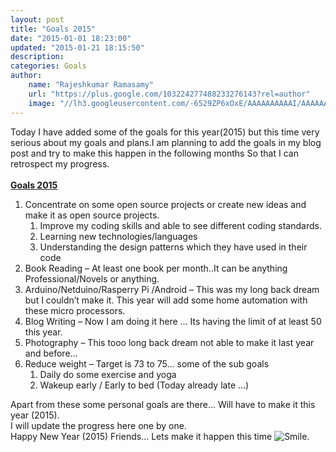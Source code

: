 ```yaml
---
layout: post
title: "Goals 2015"
date: "2015-01-01 18:23:00"
updated: "2015-01-21 18:15:50"
description: 
categories: Goals
author: 
    name: "Rajeshkumar Ramasamy"
    url: "https://plus.google.com/103224277488233276143?rel=author"
    image: "//lh3.googleusercontent.com/-6529ZP6xOxE/AAAAAAAAAAI/AAAAAAAAGDQ/8tWd8ci28b4/s32-c/photo.jpg"
---
```


<div class="css-full-post-content js-full-post-content">
<div dir="ltr" style="text-align: left;" trbidi="on">Today I have added some of the goals for this year(2015) but this time very serious about my goals and plans.I am planning to add the goals in my blog post and try to make this happen in the following months So that I can retrospect my progress.<br /><br /><strong><u>Goals 2015</u></strong><br /><ol><li>Concentrate on some open source projects or create new ideas and make it as open source projects.  <ol><li>Improve my coding skills and able to see different coding standards.  </li><li>Learning new technologies/languages  </li><li>Understanding the design patterns which they have used in their code </li></ol></li><li>Book Reading – At least one book per month..It can be anything Professional/Novels or anything.  </li><li>Arduino/Netduino/Rasperry Pi /Android – This was my long back dream but I couldn’t make it. This year will add some home automation with these micro processors.  </li><li>Blog Writing – Now I am doing it here … Its having the limit of at least 50 this year.  </li><li>Photography – This tooo long back dream not able to make it last year and before…  </li><li>Reduce weight – Target is 73 to 75… some of the sub goals  <ol><li>Daily do some exercise and yoga  </li><li>Wakeup early / Early to bed (Today already late …)</li></ol></li></ol>Apart from these some personal goals are there… Will have to make it this year (2015).<br />I will update the progress here one by one.<br />Happy New Year (2015) Friends… Lets make it happen this time <img alt="Smile" class="wlEmoticon wlEmoticon-smile" src="http://lh5.ggpht.com/-MYNGCQ5P-mM/VKWRNBbPemI/AAAAAAAALBs/YBzMEPHrPx8/wlEmoticon-smile%25255B2%25255D.png?imgmax=800" style="border-bottom-style: none; border-left-style: none; border-right-style: none; border-top-style: none;" />.</div>
</div>